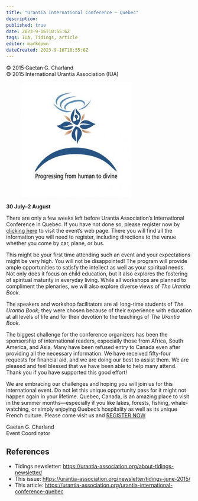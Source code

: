 ```yaml
---
title: "Urantia International Conference – Quebec"
description: 
published: true
date: 2023-9-16T10:55:6Z
tags: IUA, Tidings, article
editor: markdown
dateCreated: 2023-9-16T10:55:6Z
---
```


<p class="v-card v-sheet theme--light gray lighten-3 px-2">© 2015 Gaetan G. Charland<br>© 2015 International Urantia Association (IUA)</p>

<figure id="Figure_1" class="image urantiapedia image-style-align-left">
<img src="../../../image/article/IUA_Tidings/UAI-2015-logo_13a-300x309.jpeg">
</figure>

**30 July–2 August**

There are only a few weeks left before Urantia Association’s International Conference in Quebec. If you have not done so, please register now by [clicking here](http://urantia-association.org/2014/11/01/2015-urantia-association-international-conference/) to visit the event’s web page. There you will find all the information you will need to register, including directions to the venue whether you come by car, plane, or bus.

This might be your first time attending such an event and your expectations might be very high. You will not be disappointed! The program will provide ample opportunities to satisfy the intellect as well as your spiritual needs. Not only does it focus on child education, but it also explores the fostering of spiritual maturity in everyday living. While all workshops are planned to compliment the plenaries, we will also explore diverse views of _The Urantia Book_.

The speakers and workshop facilitators are all long-time students of _The Urantia Book_; they were chosen because of their experience with education at all levels of life and for their devotion to the teachings of _The Urantia Book_.

The biggest challenge for the conference organizers has been the sponsorship of international readers, especially those from Africa, South America, and Asia. Many have been refused entry to Canada even after providing all the necessary information. We have received fifty-four requests for financial aid, and we are doing our best to assist them. We are pleased and feel blessed that we have been able to help many attend. Thank you if you have supported this good effort!

We are embracing our challenges and hoping you will join us for this international event. Do not let this unique opportunity pass for it might not happen again in your lifetime. Quebec, Canada, is an amazing place to visit in the summer months—especially if you like lakes, forests, fishing, whale-watching, or simply enjoying Quebec’s hospitality as well as its unique French culture. Please come visit us and [REGISTER NOW](https://www.regonline.ca/builder/site/Default.aspx?EventID=1643032)

Gaetan G. Charland  
Event Coordinator

## References

- Tidings newsletter: https://urantia-association.org/about-tidings-newsletter/
- This issue: https://urantia-association.org/newsletter/tidings-june-2015/
- This article: https://urantia-association.org/urantia-international-conference-quebec
